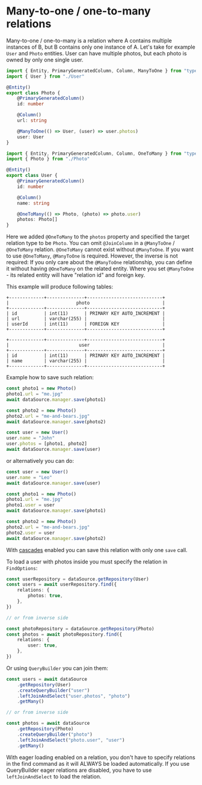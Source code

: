 # Many-to-one / one-to-many relations

Many-to-one / one-to-many is a relation where A contains multiple instances of B, but B contains only one instance of A.
Let's take for example `User` and `Photo` entities.
User can have multiple photos, but each photo is owned by only one single user.

```typescript
import { Entity, PrimaryGeneratedColumn, Column, ManyToOne } from "typeorm"
import { User } from "./User"

@Entity()
export class Photo {
    @PrimaryGeneratedColumn()
    id: number

    @Column()
    url: string

    @ManyToOne(() => User, (user) => user.photos)
    user: User
}
```

```typescript
import { Entity, PrimaryGeneratedColumn, Column, OneToMany } from "typeorm"
import { Photo } from "./Photo"

@Entity()
export class User {
    @PrimaryGeneratedColumn()
    id: number

    @Column()
    name: string

    @OneToMany(() => Photo, (photo) => photo.user)
    photos: Photo[]
}
```

Here we added `@OneToMany` to the `photos` property and specified the target relation type to be `Photo`.
You can omit `@JoinColumn` in a `@ManyToOne` / `@OneToMany` relation.
`@OneToMany` cannot exist without `@ManyToOne`.
If you want to use `@OneToMany`, `@ManyToOne` is required. However, the inverse is not required: If you only care about the `@ManyToOne` relationship, you can define it without having `@OneToMany` on the related entity.
Where you set `@ManyToOne` - its related entity will have "relation id" and foreign key.

This example will produce following tables:

```shell
+-------------+--------------+----------------------------+
|                         photo                           |
+-------------+--------------+----------------------------+
| id          | int(11)      | PRIMARY KEY AUTO_INCREMENT |
| url         | varchar(255) |                            |
| userId      | int(11)      | FOREIGN KEY                |
+-------------+--------------+----------------------------+

+-------------+--------------+----------------------------+
|                          user                           |
+-------------+--------------+----------------------------+
| id          | int(11)      | PRIMARY KEY AUTO_INCREMENT |
| name        | varchar(255) |                            |
+-------------+--------------+----------------------------+
```

Example how to save such relation:

```typescript
const photo1 = new Photo()
photo1.url = "me.jpg"
await dataSource.manager.save(photo1)

const photo2 = new Photo()
photo2.url = "me-and-bears.jpg"
await dataSource.manager.save(photo2)

const user = new User()
user.name = "John"
user.photos = [photo1, photo2]
await dataSource.manager.save(user)
```

or alternatively you can do:

```typescript
const user = new User()
user.name = "Leo"
await dataSource.manager.save(user)

const photo1 = new Photo()
photo1.url = "me.jpg"
photo1.user = user
await dataSource.manager.save(photo1)

const photo2 = new Photo()
photo2.url = "me-and-bears.jpg"
photo2.user = user
await dataSource.manager.save(photo2)
```

With [cascades](../Relations/1-relations.md#cascades) enabled you can save this relation with only one `save` call.

To load a user with photos inside you must specify the relation in `FindOptions`:

```typescript
const userRepository = dataSource.getRepository(User)
const users = await userRepository.find({
    relations: {
        photos: true,
    },
})

// or from inverse side

const photoRepository = dataSource.getRepository(Photo)
const photos = await photoRepository.find({
    relations: {
        user: true,
    },
})
```

Or using `QueryBuilder` you can join them:

```typescript
const users = await dataSource
    .getRepository(User)
    .createQueryBuilder("user")
    .leftJoinAndSelect("user.photos", "photo")
    .getMany()

// or from inverse side

const photos = await dataSource
    .getRepository(Photo)
    .createQueryBuilder("photo")
    .leftJoinAndSelect("photo.user", "user")
    .getMany()
```

With eager loading enabled on a relation, you don't have to specify relations in the find command as it will ALWAYS be loaded automatically.
If you use QueryBuilder eager relations are disabled, you have to use `leftJoinAndSelect` to load the relation.
